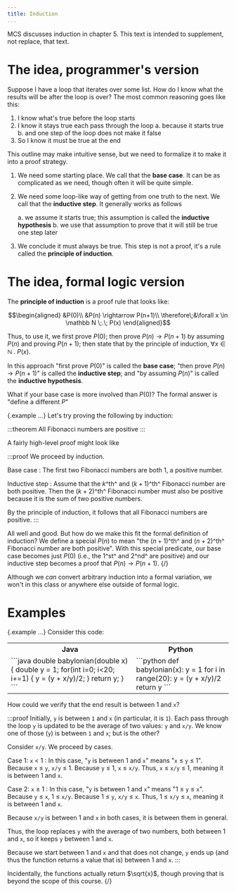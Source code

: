 ```yaml
---
title: Induction
...
```


MCS discusses induction in chapter 5. This text is intended to supplement, not replace, that text.

# The idea, programmer's version

Suppose I have a loop that iterates over some list.
How do I know what the results will be after the loop is over?
The most common reasoning goes like this:

1. I know what's true before the loop starts
2. I know it stays true each pass through the loop
    a. because it starts true
    b. and one step of the loop does not make it false
3. So I know it must be true at the end

This outline may make intuitive sense, but we need to formalize it to make it into a proof strategy.

1. We need some starting place. We call that the **base case**.
    It can be as complicated as we need, though often it will be quite simple.

2. We need some loop-like way of getting from one truth to the next.
    We call that the **inductive step**. It generally works as follows
    
    a. we assume it starts true; this assumption is called the **inductive hypothesis**
    b. we use that assumption to prove that it will still be true one step later

3. We conclude it must always be true. This step is not a proof, it's a rule called the **principle of induction**.

# The idea, formal logic version

The **principle of induction** is a proof rule that looks like:

$$\begin{aligned}
&P(0)\\
&P(n) \rightarrow P(n+1)\\
\therefore\;&\forall x \in \mathbb N \;.\; P(x)
\end{aligned}$$

Thus, to use it, we first prove $P(0)$; then prove $P(n) \rightarrow P(n+1)$ by assuming $P(n)$ and proving $P(n+1)$; then state that by the principle of induction, $\forall x \in \mathbb N \;.\; P(x)$.

In this approach "first prove $P(0)$" is called the **base case**;
"then prove $P(n) \rightarrow P(n+1)$" is called the **inductive step**;
and "by assuming $P(n)$" is called the **inductive hypothesis**.

What if your base case is more involved than $P(0)$?
The formal answer is "define a different $P$"

{.example ...}
Let's try proving the following by induction:

:::theorem
All Fibonacci numbers are positive
:::

A fairly high-level proof might look like

:::proof
We proceed by induction.

Base case
:   The first two Fibonacci numbers are both 1, a positive number.

Inductive step
:   Assume that the $k$^th^ and $(k+1)$^th^ Fibonacci number are both positive.
    Then the $(k+2)$^th^ Fibonacci number must also be positive because it is the sum of two positive numbers.

By the principle of induction, it follows that all Fibonacci numbers are positive.
:::

All well and good. But how do we make this fit the formal definition of induction?
We define a special $P(n)$ to mean "the $(n+1)$^th^ and $(n+2)$^th^ Fibonacci number are both positive".
With this special predicate, our base case becomes just $P(0)$ (i.e., the 1^st^ and 2^nd^ are positive) and our inductive step becomes a proof that $P(n) \rightarrow P(n+1)$.
{/}

Although we *can* convert arbitrary induction into a formal variation, we won't in this class or anywhere else outside of formal logic.

# Examples

{.example ...}
Consider this code:

<table><tr><th>Java</th><th>Python</th></tr><tr><td valign="top">
```java
double babylonian(double x) {
    double y = 1;
    for(int i=0; i<20; i+=1) {
        y = (y + x/y)/2;
    }
    return y;
}
```                          
</td><td valign="top">
```python
def babylonian(x):
    y = 1
    for i in range(20):
      y = (y + x/y)/2
    return y
```
</td></tr></table>

How could we verify that the end result is between 1 and `x`?

:::proof
Initially, `y` is between `1` and `x` (in particular, it is `1`).
Each pass through the loop `y` is updated to be the average of two values: `y` and `x/y`.
We know one of those (`y`) is between `1` and `x`; but is the other?

Consider `x/y`. We proceed by cases.

Case 1: `x` < 1
:   In this case, "`y` is between 1 and `x`" means "`x` ≤ `y` ≤ 1".
    Because `x` ≤ `y`, `x/y` ≤ 1.
    Because `y` ≤ 1, `x` ≤ `x/y`.
    Thus, `x` ≤ `x/y` ≤ 1, meaning it is between 1 and `x`.

Case 2: `x` ≥ 1
:   In this case, "`y` is between 1 and `x`" means "1 ≤ `y` ≤ `x`".
    Because `y` ≤ `x`, 1 ≤ `x/y`.
    Because 1 ≤ `y`, `x/y` ≤ `x`.
    Thus, 1 ≤ `x/y` ≤ `x`, meaning it is between 1 and `x`.

Because `x/y` is between 1 and `x` in both cases, it is between them in general.

Thus, the loop replaces `y` with the average of two numbers, both between 1 and `x`, so it keeps `y` between 1 and `x`.

Because we start between 1 and `x` and that does not change, `y` ends up (and thus the function returns a value that is) between 1 and `x`.
:::

Incidentally, the functions actually return $\sqrt{x}$, though proving that is beyond the scope of this course.
{/}

